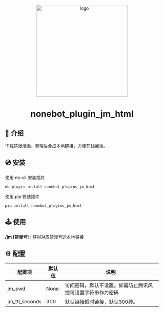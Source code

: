 <div align="center">
  <a href="https://nonebot.dev/store/plugins">
    <img src="./image/NoneBotPlugin.svg" width="300" alt="logo">
  </a>
</div>
<div align="center">

# nonebot_plugin_jm_html

</div>

## 📖 介绍

下载禁漫漫画，整理后合成本地链接，方便在线阅读。

## 💿 安装

使用 nb-cli 安装插件

```shell
nb plugin install nonebot_plugins_jm_html
```

使用 pip 安装插件

```shell
pip install nonebot_plugins_jm_html
```

## 🕹️ 使用

**/jm [禁漫号]** : 获得对应禁漫号的本地链接

## ⚙️ 配置

| 配置项       | 默认值  | 说明                            |
| ----------- |------|-------------------------------|
|jm_pwd       | None | 访问密码，默认不设置。如需防止腾讯风控可设置字符串作为密码 |
|jm_ttl_seconds | 300  | 默认链接超时链接，默认300秒。              |

